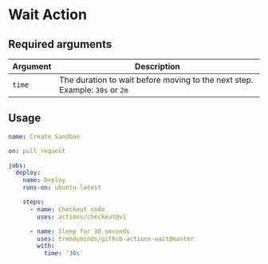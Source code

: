# Wait Action

## Required arguments

| Argument  | Description                                                                   |
|-----------|-------------------------------------------------------------------------------|
| `time`    | The duration to wait before moving to the next step. Example: `30s` or `2m`   |

## Usage

```yaml
name: Create Sandbox

on: pull_request

jobs:
  deploy:
    name: Deploy
    runs-on: ubuntu-latest

    steps:
      - name: Checkout code
        uses: actions/checkout@v1

      - name: Sleep for 30 seconds
        uses: trendyminds/github-actions-wait@master
        with:
          time: '30s'
```
